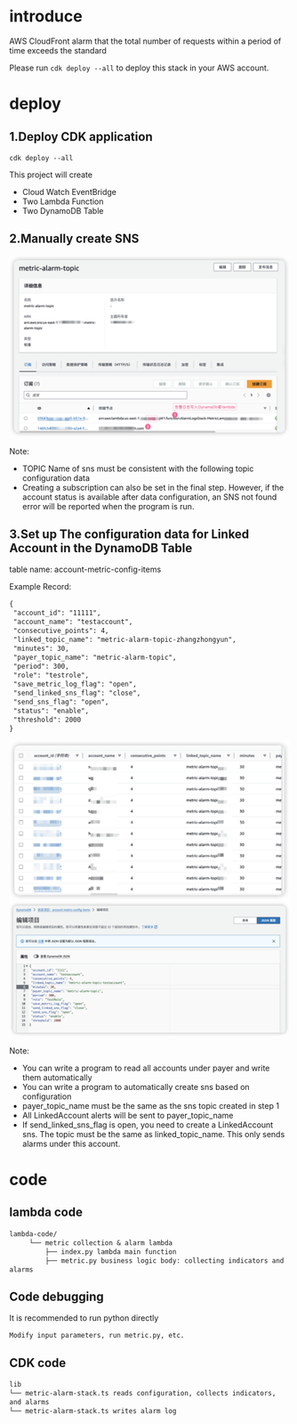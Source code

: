 # introduce
AWS CloudFront alarm that the total number of requests within a period of time exceeds the standard

Please run `cdk deploy --all` to deploy this stack in your AWS account.
# deploy
## 1.Deploy CDK application
```
cdk deploy --all
```

This project will create
* Cloud Watch EventBridge
* Two Lambda Function
* Two DynamoDB Table

## 2.Manually create SNS
![SNS Infomation](docs/images/sns_detail.png)

Note:
- TOPIC Name of sns must be consistent with the following topic configuration data
- Creating a subscription can also be set in the final step. However, if the account status is available after data configuration, an SNS not found error will be reported when the program is run.

## 3.Set up The configuration data for Linked Account in the DynamoDB Table

table name: account-metric-config-items


Example Record: 
```
{
 "account_id": "11111",
 "account_name": "testaccount",
 "consecutive_points": 4,
 "linked_topic_name": "metric-alarm-topic-zhangzhongyun",
 "minutes": 30,
 "payer_topic_name": "metric-alarm-topic",
 "period": 300,
 "role": "testrole",
 "save_metric_log_flag": "open",
 "send_linked_sns_flag": "close",
 "send_sns_flag": "open",
 "status": "enable",
 "threshold": 2000
}
```
![config list](docs/images/config_list.png)
![config detail](docs/images/config_detail.png)

Note:
- You can write a program to read all accounts under payer and write them automatically
- You can write a program to automatically create sns based on configuration
- payer_topic_name must be the same as the sns topic created in step 1
- All LinkedAccount alerts will be sent to payer_topic_name
- If send_linked_sns_flag is open, you need to create a LinkedAccount sns. The topic must be the same as linked_topic_name. This only sends alarms under this account.
# code
## lambda code
```
lambda-code/
     └── metric collection & alarm lambda
         ├── index.py lambda main function
         ├── metric.py business logic body: collecting indicators and alarms
```
## Code debugging
It is recommended to run python directly
```
Modify input parameters, run metric.py, etc.
```
## CDK code
```
lib
└── metric-alarm-stack.ts reads configuration, collects indicators, and alarms
└── metric-alarm-stack.ts writes alarm log
```